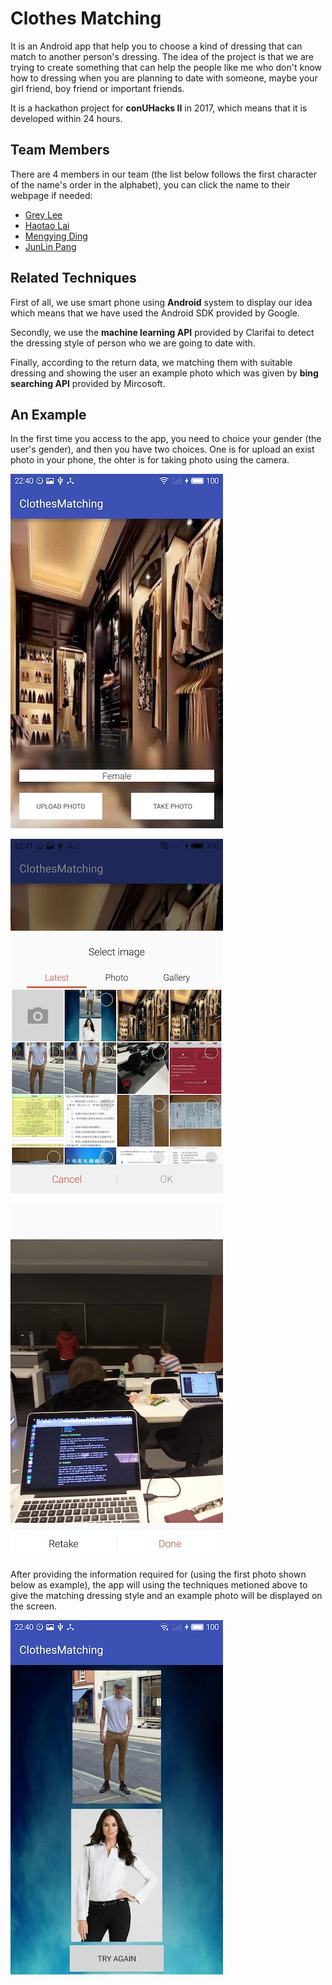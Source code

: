 # Clothes Matching

It is an Android app that help you to choose a kind of dressing that can match to another person's dressing. The idea of the project is that we are trying to create something that can help the people like me who don't know how to dressing when you are planning to date with someone, maybe your girl friend, boy friend or important friends.

It is a hackathon project for **conUHacks II** in 2017, which means that it is developed within 24 hours.

## Team Members

There are 4 members in our team (the list below follows the first character of the name's order in the alphabet), you can click the name to their webpage if needed:

- [Grey Lee](https://github.com/kidd-4)
- [Haotao Lai](http://laihaotao.github.io/)
- [Mengying Ding](https://github.com/FrankFranck)
- [JunLin Pang](http://www.facebook.com/junlin.pang)

## Related Techniques

First of all, we use smart phone using **Android** system to display our idea which means that we have used the Android SDK provided by Google.

Secondly, we use the **machine learning API** provided by Clarifai to detect the dressing style of person who we are going to date with.

Finally, according to the return data, we matching them with suitable dressing and showing the user an example photo which was given by **bing searching API** provided by Mircosoft.

## An Example

In the first time you access to the app, you need to choice your gender (the user's gender), and then you have two choices. One is for upload an exist photo in your phone, the ohter is for taking photo using the camera.

![](docs/image/1.jpg)

![](docs/image/2.jpg)

![](docs/image/4.jpg)

After providing the information required for (using the first photo shown below as example), the app will using the techniques metioned above to give the matching dressing style and an example photo will be displayed on the screen.

![](docs/image/5.jpg)
